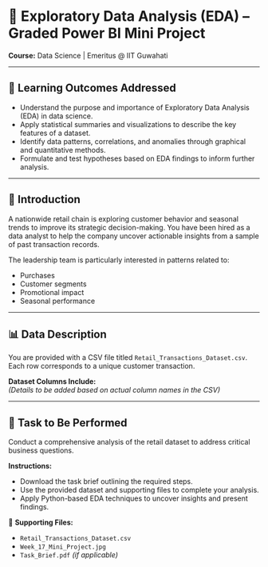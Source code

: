 # 🧪 Exploratory Data Analysis (EDA) – Graded Power BI Mini Project  
**Course:** Data Science | Emeritus @ IIT Guwahati  

---

## 🎯 Learning Outcomes Addressed  
- Understand the purpose and importance of Exploratory Data Analysis (EDA) in data science.  
- Apply statistical summaries and visualizations to describe the key features of a dataset.  
- Identify data patterns, correlations, and anomalies through graphical and quantitative methods.  
- Formulate and test hypotheses based on EDA findings to inform further analysis.  

---

## 📌 Introduction  
A nationwide retail chain is exploring customer behavior and seasonal trends to improve its strategic decision-making. You have been hired as a data analyst to help the company uncover actionable insights from a sample of past transaction records.  

The leadership team is particularly interested in patterns related to:  
- Purchases  
- Customer segments  
- Promotional impact  
- Seasonal performance  

---

## 📊 Data Description  
You are provided with a CSV file titled `Retail_Transactions_Dataset.csv`. Each row corresponds to a unique customer transaction.  

**Dataset Columns Include:**  
*(Details to be added based on actual column names in the CSV)*

---

## 📝 Task to Be Performed  
Conduct a comprehensive analysis of the retail dataset to address critical business questions.  

**Instructions:**  
- Download the task brief outlining the required steps.  
- Use the provided dataset and supporting files to complete your analysis.  
- Apply Python-based EDA techniques to uncover insights and present findings.  

📎 **Supporting Files:**  
- `Retail_Transactions_Dataset.csv`  
- `Week_17_Mini_Project.jpg`  
- `Task_Brief.pdf` *(if applicable)*  
 
